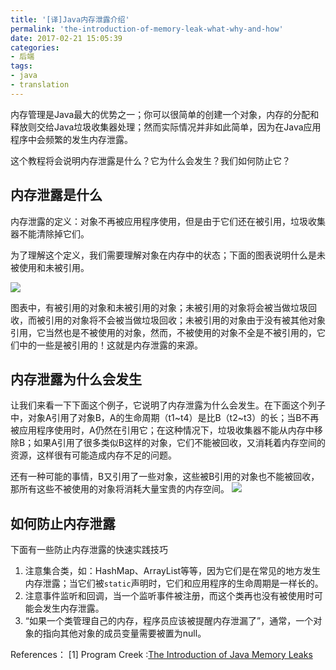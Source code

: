 ```yaml
---
title: '[译]Java内存泄露介绍'
permalink: 'the-introduction-of-memory-leak-what-why-and-how'
date: 2017-02-21 15:05:39
categories:
- 后端
tags:
- java
- translation
---
```

内存管理是Java最大的优势之一；你可以很简单的创建一个对象，内存的分配和释放则交给Java垃圾收集器处理；然而实际情况并非如此简单，因为在Java应用程序中会频繁的发生内存泄露。

这个教程将会说明内存泄露是什么？它为什么会发生？我们如何防止它？
## 内存泄露是什么
内存泄露的定义：对象不再被应用程序使用，但是由于它们还在被引用，垃圾收集器不能清除掉它们。

为了理解这个定义，我们需要理解对象在内存中的状态；下面的图表说明什么是未被使用和未被引用。

![](http://img.xiangzhangshugongyi.com/FgwzTgT7v_YeTJ0Y_pWnoJXyfeHg.jpeg)

图表中，有被引用的对象和未被引用的对象；未被引用的对象将会被当做垃圾回收，而被引用的对象将不会被当做垃圾回收；未被引用的对象由于没有被其他对象引用，它当然也是不被使用的对象，然而，不被使用的对象不全是不被引用的，它们中的一些是被引用的！这就是内存泄露的来源。

## 内存泄露为什么会发生
让我们来看一下下面这个例子，它说明了内存泄露为什么会发生。在下面这个列子中，对象A引用了对象B，A的生命周期（t1~t4）是比B（t2~t3）的长；当B不再被应用程序使用时，A仍然在引用它；在这种情况下，垃圾收集器不能从内存中移除B；如果A引用了很多类似B这样的对象，它们不能被回收，又消耗着内存空间的资源，这样很有可能造成内存不足的问题。

还有一种可能的事情，B又引用了一些对象，这些被B引用的对象也不能被回收，那所有这些不被使用的对象将消耗大量宝贵的内存空间。
![](http://img.xiangzhangshugongyi.com/Fm3d2a94sdbY4mb5ua-_BjAusKbq.jpeg)

## 如何防止内存泄露
下面有一些防止内存泄露的快速实践技巧
1. 注意集合类，如：HashMap、ArrayList等等，因为它们是在常见的地方发生内存泄露；当它们被`static`声明时，它们和应用程序的生命周期是一样长的。
2. 注意事件监听和回调，当一个监听事件被注册，而这个类再也没有被使用时可能会发生内存泄露。
3. “如果一个类管理自己的内存，程序员应该被提醒内存泄漏了”，通常，一个对象的指向其他对象的成员变量需要被置为null。

References：
[1] Program Creek :[The Introduction of Java Memory Leaks](http://www.programcreek.com/2013/10/the-introduction-of-memory-leak-what-why-and-how/)
